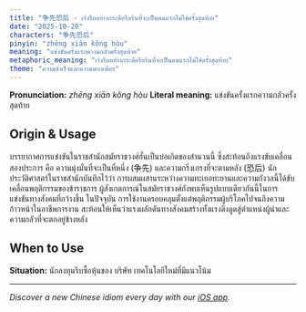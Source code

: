 ```yaml
---
title: "争先恐后 - เร่งรีบอย่างกระตือรือร้นที่จะเป็นคนแรกไม่ใช่ครั้งสุดท้าย"
date: "2025-10-20"
characters: "争先恐后"
pinyin: "zhēng xiān kǒng hòu"
meaning: "แข่งขันครั้งแรกความกลัวครั้งสุดท้าย"
metaphoric_meaning: "เร่งรีบอย่างกระตือรือร้นที่จะเป็นคนแรกไม่ใช่ครั้งสุดท้าย"
theme: "ความสำเร็จและความพากเพียร"
---
```


**Pronunciation:** *zhēng xiān kǒng hòu*
**Literal meaning:** แข่งขันครั้งแรกความกลัวครั้งสุดท้าย

## Origin & Usage

บรรยากาศการแข่งขันในราชสำนักสมัยราชวงศ์ฮั่นเป็นบ่อเกิดของสำนวนนี้ ซึ่งสะท้อนถึงแรงขับเคลื่อนสองประการ คือ ความมุ่งมั่นที่จะเป็นที่หนึ่ง (争先) และความกริ่งเกรงที่จะตามหลัง (恐后) นักประวัติศาสตร์ในราชสำนักบันทึกไว้ว่า การผสมผสานระหว่างความทะเยอทะยานและความกังวลนี้ได้ขับเคลื่อนพฤติกรรมของข้าราชการ ผู้สังเกตการณ์ในสมัยราชวงศ์ถังพบเห็นรูปแบบเดียวกันนี้ในการแข่งขันทางสังคมที่กว้างขึ้น ในปัจจุบัน การใช้งานครอบคลุมตั้งแต่พฤติกรรมผู้บริโภคไปจนถึงความก้าวหน้าในอาชีพการงาน สะท้อนให้เห็นว่าแรงผลักดันทางสังคมสร้างทั้งแรงดึงดูดสู่ตำแหน่งผู้นำและความกลัวที่จะตกอยู่ข้างหลัง

## When to Use

**Situation:** นักลงทุนรีบซื้อหุ้นของ บริษัท เทคโนโลยีใหม่ที่มีแนวโน้ม

---

*Discover a new Chinese idiom every day with our [iOS app](https://apps.apple.com/us/app/daily-chinese-idioms/id6740611324).*

